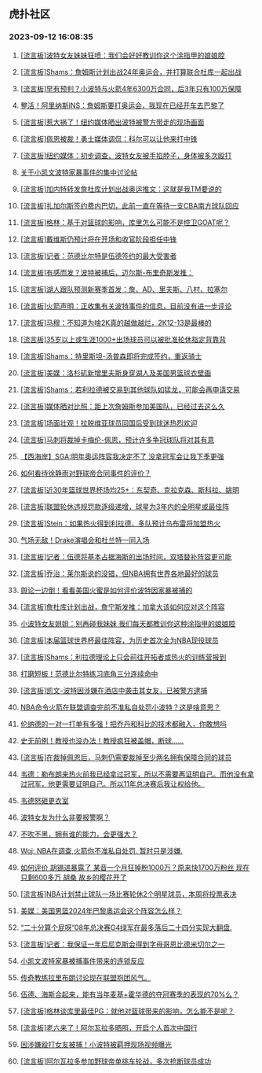 ## 虎扑社区 
### 2023-09-12 16:08:35

1. [[流言板]波特女友妹妹狂喷：我们会好好教训你这个涂指甲的娘娘腔](https://bbs.hupu.com/62078319.html)

2. [[流言板]Shams：詹姆斯计划出战24年奥运会，并打算联合杜库一起出战](https://bbs.hupu.com/62072794.html)

3. [[流言板]早有预判？小波特与火箭4年6300万合同，后3年只有100万保障](https://bbs.hupu.com/62077116.html)

4. [整活！阿里纳斯INS：詹姆斯要打奥运会，我现在已经开车去巴黎了](https://bbs.hupu.com/62078428.html)

5. [[流言板]惹大祸了！纽约媒体晒出波特被警方带走的现场画面](https://bbs.hupu.com/62077602.html)

6. [[流言板]佩恩被裁！勇士媒体调侃：科尔可以让他来打中锋](https://bbs.hupu.com/62076146.html)

7. [[流言板]纽约媒体：初步调查，波特女友被手掐脖子，身体被多次殴打](https://bbs.hupu.com/62077771.html)

8. [关于小凯文波特家暴事件的集中讨论帖](https://bbs.hupu.com/62075157.html)

9. [[流言板]加内特转发詹杜库计划出战奥运推文：这就是我TM要说的](https://bbs.hupu.com/62076584.html)

10. [[流言板]扎加尔斯签约费内巴切，此前一直在等待一支CBA南方球队回应](https://bbs.hupu.com/62076634.html)

11. [[流言板]格林：基于对篮球的影响，库里怎么可能不是控卫GOAT呢？](https://bbs.hupu.com/62078407.html)

12. [[流言板]戴维斯仍预计将在开场和收官阶段担任中锋](https://bbs.hupu.com/62076998.html)

13. [[流言板]记者：范德比尔特是伍德签约的最大受害者](https://bbs.hupu.com/62076912.html)

14. [[流言板]有感而发？波特被捕后，迈尔斯-布里奇斯发推：](https://bbs.hupu.com/62077725.html)

15. [[流言板]湖人跟队预测新赛季首发：詹、AD、里夫斯、八村、拉塞尔](https://bbs.hupu.com/62075995.html)

16. [[流言板]火箭声明：正收集有关波特事件的信息，目前没有进一步评论](https://bbs.hupu.com/62076866.html)

17. [[流言板]马穆：不知道为啥2K真的越做越烂，2K12-13是最棒的](https://bbs.hupu.com/62077852.html)

18. [[流言板]35岁以上或生涯1000+出场球员可以被批准轮休指定背靠背](https://bbs.hupu.com/62075403.html)

19. [[流言板]Shams：特里斯坦-汤普森即将完成签约，重返骑士](https://bbs.hupu.com/62075208.html)

20. [[流言板]美媒：洛杉矶新增里夫斯身穿湖人及美国男篮球衣壁画](https://bbs.hupu.com/62075848.html)

21. [[流言板]Shams：若利拉德被交易到其他球队如猛龙，可能会再申请交易](https://bbs.hupu.com/62077354.html)

22. [[流言板]媒体晒对比照：距上次詹姆斯参加美国队，已经过去这么久](https://bbs.hupu.com/62079236.html)

23. [[流言板]场面壮观！拉脱维亚球员回国后受到球迷热烈欢迎](https://bbs.hupu.com/62077041.html)

24. [[流言板]马刺将裁掉卡梅伦-佩恩，预计许多争冠球队将对其有意](https://bbs.hupu.com/62075196.html)

25. [【西海岸】SGA:明年奥运阵容我决定不了 没拿冠军会让我下季更强](https://bbs.hupu.com/62079014.html)

26. [如何看待徐静雨对野球帝合同事件的评价？](https://bbs.hupu.com/62075637.html)

27. [[流言板]近30年篮球世界杯场均25+：东契奇、克拉克森、斯科拉、姚明](https://bbs.hupu.com/62079308.html)

28. [[流言板]联盟轮休违规罚款逐级递增，球星为3年内的全明星或最佳阵](https://bbs.hupu.com/62075287.html)

29. [[流言板]Stein：如果热火得到利拉德，多队预计乌布雷将加盟热火](https://bbs.hupu.com/62075679.html)

30. [气场无敌！Drake演唱会和杜兰特一同入场](https://bbs.hupu.com/62077813.html)

31. [[流言板]记者：伍德将基本占据海斯的出场时间，双塔替补阵容更可能](https://bbs.hupu.com/62077238.html)

32. [[流言板]乔治：莱尔斯说的没错，但NBA拥有世界各地最好的球员](https://bbs.hupu.com/62078255.html)

33. [舆论一边倒！看看美国火蜜是如何评价波特因家暴被捕的](https://bbs.hupu.com/62076859.html)

34. [[流言板]詹杜库计划出战，詹宁斯发推：加拿大该如何应对这个阵容](https://bbs.hupu.com/62077913.html)

35. [小波特女友姐姐：别再碰我妹妹 我们每天都教训你这种涂指甲的娘娘腔](https://bbs.hupu.com/62076746.html)

36. [[流言板]本届篮球世界杯最佳阵容，为历史首次全为NBA现役球员](https://bbs.hupu.com/62078960.html)

37. [[流言板]Shams：利拉德理论上只会前往开拓者或热火的训练营报到](https://bbs.hupu.com/62077566.html)

38. [打磨短板！范德比尔特练习底角三分连续命中](https://bbs.hupu.com/62075228.html)

39. [[流言板]凯文-波特因涉嫌在酒店中袭击其女友，已被警方逮捕](https://bbs.hupu.com/62074606.html)

40. [NBA命令火箭在联盟调查完前不准私自处罚小波特？这是啥意思？](https://bbs.hupu.com/62077000.html)

41. [伦纳德的一对一打单有多强！把乔丹和科比的技术都融入，你敢想吗](https://bbs.hupu.com/62079458.html)

42. [史无前例！教授也没办法！教授疯狂被盖帽，断球……](https://bbs.hupu.com/62077229.html)

43. [[流言板]在裁掉佩恩后，马刺仍需要裁掉至少两名拥有保障合同的球员](https://bbs.hupu.com/62077474.html)

44. [韦德：勒布朗来热火前我已经拿过冠军，所以不需要再证明自己。而他没有拿过冠军，他更需要证明自己。所以11年总决赛后我让权给他。](https://bbs.hupu.com/62076003.html)

45. [韦德怒砸更衣室](https://bbs.hupu.com/62078314.html)

46. [波特女友为什么非要报警啊？](https://bbs.hupu.com/62079681.html)

47. [不吹不黑，拥有谁的能力，会更强大？](https://bbs.hupu.com/62079184.html)

48. [Woj: NBA在调查,火箭你不准私自处罚. 暂时只是涉嫌.](https://bbs.hupu.com/62076305.html)

49. [如何评价 胡锡进暴露了  某音一个月狂掉粉1000万？原来快1700万粉丝 现在只剩600多万 胡桑 故乡的樱花开了](https://bbs.hupu.com/62079058.html)

50. [[流言板]NBA计划禁止球队一场比赛轮休2个明星球员，本周将投票表决](https://bbs.hupu.com/62074358.html)

51. [美媒：美国男篮2024年巴黎奥运会这个阵容怎么样？](https://bbs.hupu.com/62077960.html)

52. [“二十分算个屁呀”08年总决赛G4绿军在最多落后二十四分实现大翻盘.](https://bbs.hupu.com/62076892.html)

53. [[流言板]记者：我保证一年后尼克斯会得到字母哥恩比德米切尔之一](https://bbs.hupu.com/62077399.html)

54. [小凯文波特家暴被捕事件带来的连锁反应](https://bbs.hupu.com/62075913.html)

55. [传奇教练拉里布朗讨论现在联盟抱团风气。](https://bbs.hupu.com/62079399.html)

56. [伍德、海斯合起来，能有当年麦基+霍华德的夺冠赛季的表现的70%么？](https://bbs.hupu.com/62078641.html)

57. [[流言板]格林谈库里最佳PG：就他对篮球带来的影响，怎么能不是呢？](https://bbs.hupu.com/62078207.html)

58. [[流言板]老六来了！阿尔瓦拉多晒照，开启个人首次中国行](https://bbs.hupu.com/62075191.html)

59. [因涉嫌殴打女友被捕！小波特被羁押现场视频曝光](https://bbs.hupu.com/62075334.html)

60. [[流言板]阿尔瓦拉多参加野球帝单挑车轮战，多次抢断球员成功](https://bbs.hupu.com/62075528.html)

